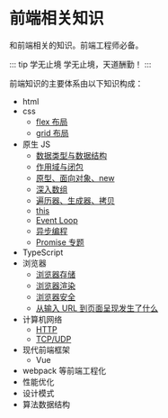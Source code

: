 # 前端相关知识

和前端相关的知识。前端工程师必备。

::: tip 学无止境
学无止境，天道酬勤！
:::

前端知识的主要体系由以下知识构成：

- html
- css
  - [flex 布局](CSS1.md)
  - [grid 布局](CSS2.md)
- 原生 JS
  - [数据类型与数据结构](JS1.md)
  - [作用域与闭包](JS2.md)
  - [原型、面向对象、new](JS3.md)
  - [深入数组](JS4.md)
  - [遍历器、生成器、拷贝](JS5.md)
  - [this](JS6.md)
  - [Event Loop](JS7.md)
  - [异步编程](JS8.md)
  - [Promise 专题](JS9.md)
- TypeScript
- 浏览器
  - [浏览器存储](浏览器1.md)
  - [浏览器渲染](浏览器2.md)
  - [浏览器安全](浏览器3.md)
  - [从输入 URL 到页面呈现发生了什么](浏览器4.md)
- 计算机网络
  - [HTTP](网络1.md)
  - [TCP/UDP](网络2.md)
- 现代前端框架
  - Vue
- webpack 等前端工程化
- 性能优化
- 设计模式
- 算法数据结构

[axios]: (https://juejin.im/post/5c9c6be8f265da610f7c186d)
[工程化]: (https://juejin.im/post/5d08d3d3f265da1b7e103a4d)
